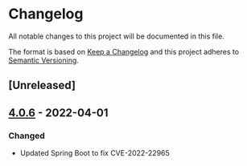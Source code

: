 # Changelog

All notable changes to this project will be documented in this file.

The format is based on [Keep a Changelog](https://keepachangelog.com/en/1.0.0/) and this project adheres to [Semantic Versioning](https://semver.org/spec/v2.0.0.html).

## [Unreleased]

## [4.0.6](https://github.com/dbmdz/iiif-server-demo/releases/tag/4.0.6) - 2022-04-01

### Changed

- Updated Spring Boot to fix CVE-2022-22965
